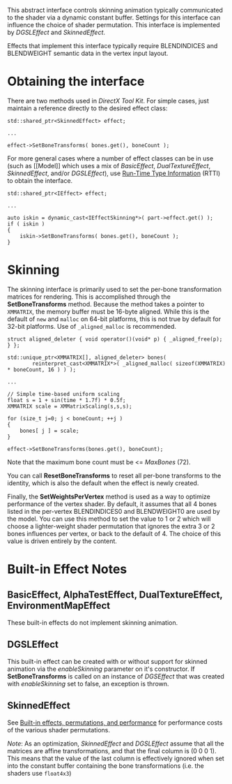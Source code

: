This abstract interface controls skinning animation typically communicated to the shader via a dynamic constant buffer. Settings for this interface can influence the choice of shader permutation. This interface is implemented by _DGSLEffect_ and _SkinnedEffect_.

Effects that implement this interface typically require BLENDINDICES and BLENDWEIGHT semantic data in the vertex input layout.

# Obtaining the interface
There are two methods used in _DirectX Tool Kit_. For simple cases, just maintain a reference directly to the desired effect class:

    std::shared_ptr<SkinnedEffect> effect;

    ...

    effect->SetBoneTransforms( bones.get(), boneCount );

For more general cases where a number of effect classes can be in use (such as [[Model]] which uses a mix of _BasicEffect_, _DualTextureEffect_, _SkinnedEffect_, and/or _DGSLEffect_), use [Run-Time Type Information](https://en.wikipedia.org/wiki/Run-time_type_information) (RTTI) to obtain the interface.

    std::shared_ptr<IEffect> effect;

    ...

    auto iskin = dynamic_cast<IEffectSkinning*>( part->effect.get() );
    if ( iskin )
    {
        iskin->SetBoneTransforms( bones.get(), boneCount );
    }

# Skinning
The skinning interface is primarily used to set the per-bone transformation matrices for rendering. This is accomplished through the **SetBoneTransforms** method.  Because the method takes a pointer to ``XMMATRIX``, the memory buffer must be 16-byte aligned. While this is the default of ``new`` and ``malloc`` on 64-bit platforms, this is not true by default for 32-bit platforms. Use of ``_aligned_malloc`` is recommended.

    struct aligned_deleter { void operator()(void* p) { _aligned_free(p); } };

    std::unique_ptr<XMMATRIX[], aligned_deleter> bones(
            reinterpret_cast<XMMATRIX*>( _aligned_malloc( sizeof(XMMATRIX) * boneCount, 16 ) ) );

    ...

    // Simple time-based uniform scaling
    float s = 1 + sin(time * 1.7f) * 0.5f;
    XMMATRIX scale = XMMatrixScaling(s,s,s);

    for (size_t j=0; j < boneCount; ++j )
    {
        bones[ j ] = scale;
    }

    effect->SetBoneTransforms(bones.get(), boneCount);

Note that the maximum bone count must be <= _MaxBones_ (72).

You can call **ResetBoneTransforms** to reset all per-bone transforms to the identity, which is also the default when the effect is newly created.

Finally, the **SetWeightsPerVertex** method is used as a way to optimize performance of the vertex shader. By default, it assumes that all 4 bones listed in the per-vertex BLENDINDICES0 and BLENDWEIGHT0 are used by the model. You can use this method to set the value to 1 or 2 which will choose a lighter-weight shader permutation that ignores the extra 3 or 2 bones influences per vertex, or back to the default of 4. The choice of this value is driven entirely by the content.

# Built-in Effect Notes

## BasicEffect, AlphaTestEffect, DualTextureEffect, EnvironmentMapEffect
These built-in effects do not implement skinning animation.

## DGSLEffect
This built-in effect can be created with or without support for skinned animation via the _enableSkinning_ parameter on it's constructor. If **SetBoneTransforms** is called on an instance of _DGSEffect_ that was created with _enableSkinning_ set to false, an exception is thrown.

## SkinnedEffect
See [Built-in effects, permutations, and performance](http://blogs.msdn.com/b/shawnhar/archive/2010/04/30/built-in-effects-permutations-and-performance.aspx) for performance costs of the various shader permutations.

*Note*: As an optimization, _SkinnedEffect_ and _DGSLEffect_ assume that all the matrices are affine transformations, and that the final column is (0 0 0 1). This means that the value of the last column is effectively ignored when set into the constant buffer containing the bone transformations (i.e. the shaders use ``float4x3``)

